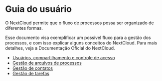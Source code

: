 # Guia do usuário

O NextCloud permite que o fluxo de processos possa ser organizado de diferentes formas.

Esse documento visa exemplificar um possivel fluxo para a gestão dos processos, e com isso explicar alguns conceitos do NextCloud.
Para mais detalhes, veja a Documentação Oficial do NextCloud.

- [Usuários, compartilhamento e controle de acesso](./usuario-compartilhamento-controle-de-acesso.md)
- [Gestão de arquivos de processos](./gestao-arquivos.md)
- [Gestão de contatos](./gestao-contatos.md)
- [Gestão de tarefas](./gestao-tarefas.md)
